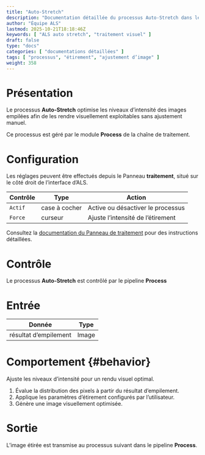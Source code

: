 ```yaml
---
title: "Auto-Stretch"
description: "Documentation détaillée du processus Auto-Stretch dans le module Process d’ALS"
author: "Équipe ALS"
lastmod: 2025-10-21T18:18:46Z
keywords: [ "ALS auto stretch", "traitement visuel" ]
draft: false
type: "docs"
categories: [ "documentations détaillées" ]
tags: [ "processus", "étirement", "ajustement d’image" ]
weight: 358
---
```


# Présentation

Le processus **Auto-Stretch** optimise les niveaux d’intensité des images empilées afin de les rendre
visuellement exploitables sans ajustement manuel.

Ce processus est géré par le module **Process** de la chaîne de traitement.

# Configuration

Les réglages peuvent être effectués depuis le Panneau **traitement**, situé sur le côté droit de
l’interface d’ALS.

| Contrôle | Type           | Action                              |
|----------|----------------|-------------------------------------|
| `Actif`  | case à cocher  | Active ou désactiver le processus   |
| `Force`  | curseur        | Ajuste l’intensité de l’étirement   |

Consultez la [documentation du Panneau de traitement](../../../../userguide/ui/processing/#stretch-section)
pour des instructions détaillées.

# Contrôle

Le processus **Auto-Stretch** est contrôlé par le pipeline **Process**

# Entrée

| Donnée                | Type  |
|-----------------------|-------|
| résultat d’empilement | Image |

# Comportement {#behavior}

Ajuste les niveaux d’intensité pour un rendu visuel optimal.

1. Évalue la distribution des pixels à partir du résultat d’empilement.  
2. Applique les paramètres d’étirement configurés par l’utilisateur.  
3. Génère une image visuellement optimisée.

# Sortie

L’image étirée est transmise au processus suivant dans le pipeline **Process**.
